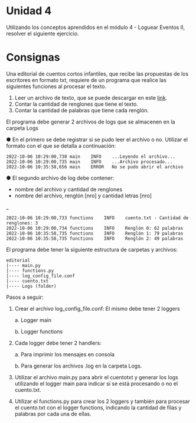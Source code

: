 # Unidad 4

Utilizando los conceptos aprendidos en el módulo 4 - Loguear
Eventos II, resolver el siguiente ejercicio.

# Consignas

Una editorial de cuentos cortos infantiles, que recibe las propuestas
de los escritores en formato txt, requiere de un programa que realice
las siguientes funciones al procesar el texto.

1. Leer un archivo de texto, que se puede descargar en este [link](https://drive.google.com/file/d/175jcrtWrsk_WwfEDS5bDTwDurzwyYzJy/view).
2. Contar la cantidad de renglones que tiene el texto.
3. Contar la cantidad de palabras que tiene cada renglón.

El programa debe generar 2 archivos de logs que se almacenen en la carpeta Logs

● En el primero se debe registrar si se pudo leer el archivo o no. Utilizar el formato con el que se detalla a continuación:

    2022-10-06 10:29:00,730 main    INFO    ...Leyendo el archivo...
    2022-10-06 10:29:00,735 main    INFO    ...Archivo procesado...
    2022-10-06 10:35:58,656 main    ERROR   No se pudo abrir el archivo

● El segundo archivo de log debe contener:
  * nombre del archivo y cantidad de renglones
  * nombre del archivo, renglón [nro] y cantidad letras [nro]

_

    2022-10-06 10:29:00,733 functions    INFO    cuento.txt - Cantidad de renglones: 3
    2022-10-06 10:29:00,734 functions    INFO    Renglón 0: 62 palabras
    2022-10-06 10:35:58,735 functions    INFO    Renglón 1: 79 palabras
    2022-10-06 10:35:58,735 functions    INFO    Renglón 2: 49 palabras

El programa debe tener la siguiente estructura de carpetas y archivos:

    editorial
    |---- main.py
    |---- functions.py
    |---- log_config_file.conf
    |---- cuento.txt
    |---- Logs (folder)

Pasos a seguir:
1. Crear el archivo log_config_file.conf: El mismo debe tener 2 loggers

    a. Logger main
    
    b. Logger functions

2. Cada logger debe tener 2 handlers:

    a. Para imprimir los mensajes en consola

    b. Para generar los archivos .log en la carpeta Logs.

3. Utilizar el archivo main.py para abrir el cuentotxt y generar los logs utilizando el logger main para indicar si se está procesando o no el cuento.txt.

4. Utilizar el functions.py para crear los 2 loggers y también para procesar el cuento.txt con el logger functions, indicando la cantidad de filas y palabras por cada una de ellas.

